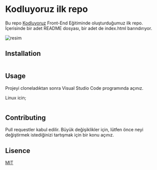# Kodluyoruz ilk repo

Bu repo [Kodluyoruz](https://www.kodluyoruz.org/) Front-End Eğitiminde oluşturduğumuz ilk repo. İçerisinde bir adet README dosyası, bir adet de index.html barındırıyor.

![resim](‪C:\Users\eryba\OneDrive\Masaüstü\ödev.png)

## Installation

```git clone [](https://github.com/erybaysal/kodluyoruzilkrepo.git)
```

## Usage

Projeyi cloneladıktan sonra Visual Studio Code programında açınız.

Linux icin;

```cd kodluyoruzilkrepo cd .
```

## Contributing

Pull requestler kabul edilir. Büyük değişiklikler için, lütfen önce neyi değiştirmek istediğinizi tartışmak için bir konu açınız.

## Lisence

[MIT](https://choosealicense.com/licenses/mit/)

